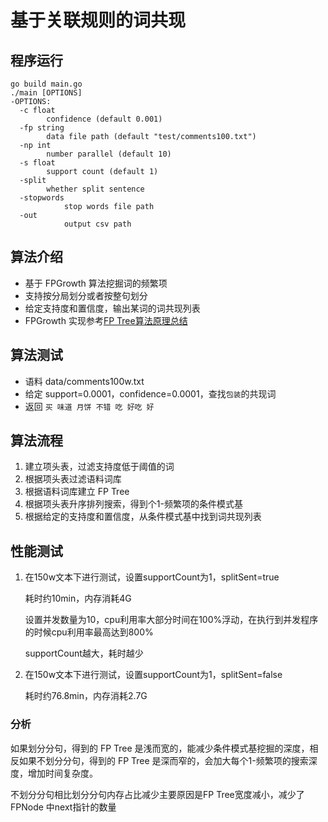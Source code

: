 # 基于关联规则的词共现

## 程序运行	

```
go build main.go
./main [OPTIONS]
-OPTIONS:
  -c float
        confidence (default 0.001)
  -fp string
        data file path (default "test/comments100.txt")
  -np int
        number parallel (default 10)
  -s float
        support count (default 1)
  -split
        whether split sentence
  -stopwords
  			stop words file path
  -out	
  			output csv path
```

## 算法介绍

- 基于 FPGrowth 算法挖掘词的频繁项
- 支持按分局划分或者按整句划分
- 给定支持度和置信度，输出某词的词共现列表
- FPGrowth 实现参考[FP Tree算法原理总结](https://www.cnblogs.com/pinard/p/6307064.html)

## 算法测试

- 语料 data/comments100w.txt
- 给定 support=0.0001，confidence=0.0001，查找`包装`的共现词
- 返回 `买 味道 月饼 不错 吃 好吃 好`

## 算法流程

1. 建立项头表，过滤支持度低于阈值的词
2. 根据项头表过滤语料词库
3. 根据语料词库建立 FP Tree
4. 根据项头表升序排列搜索，得到个1-频繁项的条件模式基
5. 根据给定的支持度和置信度，从条件模式基中找到词共现列表

## 性能测试

1. 在150w文本下进行测试，设置supportCount为1，splitSent=true

   耗时约10min，内存消耗4G

   设置并发数量为10，cpu利用率大部分时间在100%浮动，在执行到并发程序的时候cpu利用率最高达到800%

   supportCount越大，耗时越少

2. 在150w文本下进行测试，设置supportCount为1，splitSent=false

   耗时约76.8min，内存消耗2.7G

### 分析

如果划分分句，得到的 FP Tree 是浅而宽的，能减少条件模式基挖掘的深度，相反如果不划分分句，得到的 FP Tree 是深而窄的，会加大每个1-频繁项的搜索深度，增加时间复杂度。

不划分分句相比划分分句内存占比减少主要原因是FP Tree宽度减小，减少了FPNode 中next指针的数量